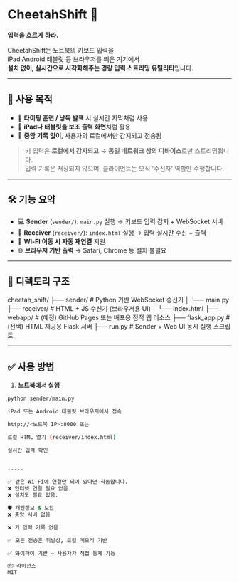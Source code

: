 # CheetahShift 🐆  
**입력을 흐르게 하라.**

CheetahShift는 노트북의 키보드 입력을  
iPad·Android 태블릿 등 브라우저를 띄운 기기에서  
**설치 없이, 실시간으로 시각화해주는 경량 입력 스트리밍 유틸리티**입니다.

---

## 🎯 사용 목적

- 🧠 **타이핑 훈련 / 낭독 발표** 시 실시간 자막처럼 사용
- 📱 **iPad나 태블릿을 보조 출력 화면**처럼 활용
- 🔐 **중앙 기록 없이**, 사용자의 로컬에서만 감지되고 전송됨

> 키 입력은 **로컬에서 감지되고** → **동일 네트워크 상의 디바이스**로만 스트리밍됩니다.  
> 입력 기록은 저장되지 않으며, 클라이언트는 오직 '수신자' 역할만 수행합니다.

---

## 🛠 기능 요약

- 💻 **Sender** (`sender/`): `main.py` 실행 → 키보드 입력 감지 + WebSocket 서버
- 📱 **Receiver** (`receiver/`): `index.html` 실행 → 입력 실시간 수신 + 출력
- 🔁 **Wi-Fi 이동 시 자동 재연결** 지원
- 🌐 **브라우저 기반 출력** → Safari, Chrome 등 설치 불필요

---

## 📁 디렉토리 구조

cheetah_shift/
├── sender/ # Python 기반 WebSocket 송신기
│ └── main.py
├── receiver/ # HTML + JS 수신기 (브라우저용 UI)
│ └── index.html
├── webapp/ # (예정) GitHub Pages 또는 배포용 정적 웹 리소스
├── flask_app.py # (선택) HTML 제공용 Flask 서버
├── run.py # Sender + Web UI 동시 실행 스크립트

---

## ✅ 사용 방법

1. **노트북에서 실행**
```bash
python sender/main.py

iPad 또는 Android 태블릿 브라우저에서 접속

http://<노트북 IP>:8000 또는

로컬 HTML 열기 (receiver/index.html)

실시간 입력 확인


-----

✅ 같은 Wi-Fi에 연결만 되어 있다면 작동합니다.
❌ 인터넷 연결 필요 없음.
❌ 설치도 필요 없음.

🛡 개인정보 & 보안
❌ 중앙 서버 없음

❌ 키 입력 기록 없음

✅ 모든 전송은 휘발성, 로컬 메모리 기반

✅ 와이파이 기반 → 사용자가 직접 통제 가능

📦 라이선스
MIT
